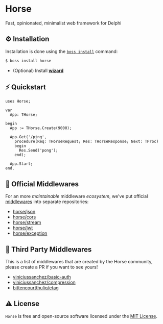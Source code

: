 # Horse
Fast, opinionated, minimalist web framework for Delphi

## ⚙️ Installation
Installation is done using the [`boss install`](https://github.com/HashLoad/boss) command:
``` sh
$ boss install horse
```
* (Optional) Install [**wizard**](https://github.com/viniciussanchez/horse-wizard)

## ⚡️ Quickstart
```delphi
uses Horse;
  
var
  App: THorse;
  
begin
  App := THorse.Create(9000);

  App.Get('/ping',
    procedure(Req: THorseRequest; Res: THorseResponse; Next: TProc)
    begin
      Res.Send('pong');
    end);
    
  App.Start;
end.
```

## 🧬 Official Middlewares

For an more _maintainable_ middleware _ecosystem_, we've put official [middlewares](https://docs.gofiber.io/middleware) into separate repositories:

- [horse/json](https://github.com/HashLoad/jhonson)
- [horse/cors](https://github.com/HashLoad/horse-cors)
- [horse/stream](https://github.com/HashLoad/horse-octet-stream)
- [horse/jwt](https://github.com/HashLoad/horse-jwt)
- [horse/exception](https://github.com/HashLoad/handle-exception)

## 🌱 Third Party Middlewares

This is a list of middlewares that are created by the Horse community, please create a PR if you want to see yours!
- [viniciussanchez/basic-auth](https://github.com/viniciussanchez/horse-basic-auth)
- [viniciussanchez/compression](https://github.com/viniciussanchez/horse-compression)
- [bittencourtthulio/etag](https://github.com/bittencourtthulio/Horse-ETag)

## ⚠️ License

`Horse` is free and open-source software licensed under the [MIT License](https://github.com/HashLoad/horse/blob/master/LICENSE). 
